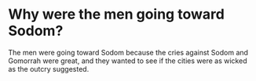 # Why were the men going toward Sodom?

The men were going toward Sodom because the cries against Sodom and Gomorrah were great, and they wanted to see if the cities were as wicked as the outcry suggested.
